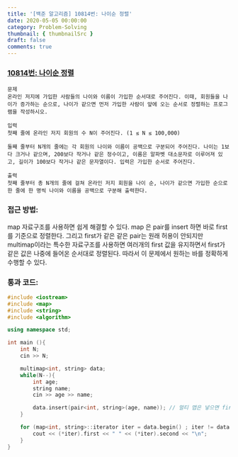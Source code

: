 ```yaml
---
title: '[백준 알고리즘] 10814번: 나이순 정렬'
date: 2020-05-05 00:00:00
category: Problem-Solving
thumbnail: { thumbnailSrc }
draft: false
comments: true
---
```


### [10814번: 나이순 정렬](https://www.acmicpc.net/problem/10814)

```
문제
온라인 저지에 가입한 사람들의 나이와 이름이 가입한 순서대로 주어진다. 이때, 회원들을 나이가 증가하는 순으로, 나이가 같으면 먼저 가입한 사람이 앞에 오는 순서로 정렬하는 프로그램을 작성하시오.

입력
첫째 줄에 온라인 저지 회원의 수 N이 주어진다. (1 ≤ N ≤ 100,000)

둘째 줄부터 N개의 줄에는 각 회원의 나이와 이름이 공백으로 구분되어 주어진다. 나이는 1보다 크거나 같으며, 200보다 작거나 같은 정수이고, 이름은 알파벳 대소문자로 이루어져 있고, 길이가 100보다 작거나 같은 문자열이다. 입력은 가입한 순서로 주어진다.

출력
첫째 줄부터 총 N개의 줄에 걸쳐 온라인 저지 회원을 나이 순, 나이가 같으면 가입한 순으로 한 줄에 한 명씩 나이와 이름을 공백으로 구분해 출력한다.
```

### 접근 방법:

map 자료구조를 사용하면 쉽게 해결할 수 있다. map 은 pair를 insert 하면 바로 first를 기준으로 정렬한다. 그리고 first가 같은 같은 pair는 원래 허용이 안되지만 multimap이라는 특수한 자료구조를 사용하면 여러개의 first 값을 유지하면서 first가 같은 값은 나중에 들어온 순서대로 정렬된다. 따라서 이 문제에서 원하는 바를 정확하게 수행할 수 있다.

### 통과 코드:

```cpp
#include <iostream>
#include <map>
#include <string>
#include <algorithm>

using namespace std;

int main (){
    int N;
    cin >> N;

    multimap<int, string> data;
    while(N--){
        int age;
        string name;
        cin >> age >> name;

        data.insert(pair<int, string>(age, name)); // 멀티 맵은 넣으면 first기준으로 정렬되고 같은 값은 나중에 들어온 값이 뒤로 간다.
    }

    for (map<int, string>::iterator iter = data.begin() ; iter != data.end() ; iter++){
        cout << (*iter).first << " " << (*iter).second << "\n";
    }
}
```
